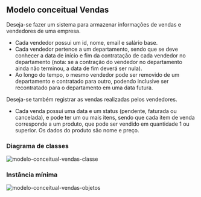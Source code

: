 ## Modelo conceitual Vendas

Deseja-se fazer um sistema para armazenar informações de vendas e vendedores de uma empresa. 
- Cada vendedor possui um id, nome, email e salário base. 
- Cada vendedor pertence a um departamento, sendo que se deve conhecer a data de início e fim da contratação de cada vendedor no departamento (nota: se a contração do vendedor no departamento ainda não terminou, a data de fim deverá ser nula). 
- Ao longo do tempo, o mesmo vendedor pode ser removido de um departamento e contratado para outro, podendo inclusive ser recontratado para o departamento em uma data futura.

Deseja-se também registrar as vendas realizadas pelos vendedores. 
- Cada venda possui uma data e um status (pendente, faturada ou cancelada), e pode ter um ou mais itens, sendo que cada item de venda corresponde a um produto, que pode ser vendido em quantidade 1 ou superior. Os dados do produto são nome e preço.

### Diagrama de classes

![modelo-conceitual-vendas-classe](https://user-images.githubusercontent.com/100785891/213074385-9d0ed730-7fbf-4084-bebc-5bc2875c63fe.png)

### Instância mínima

![modelo-conceitual-vendas-objetos](https://user-images.githubusercontent.com/100785891/213074504-b9254155-2ad6-43ca-b501-d41a1f94df4e.png)
